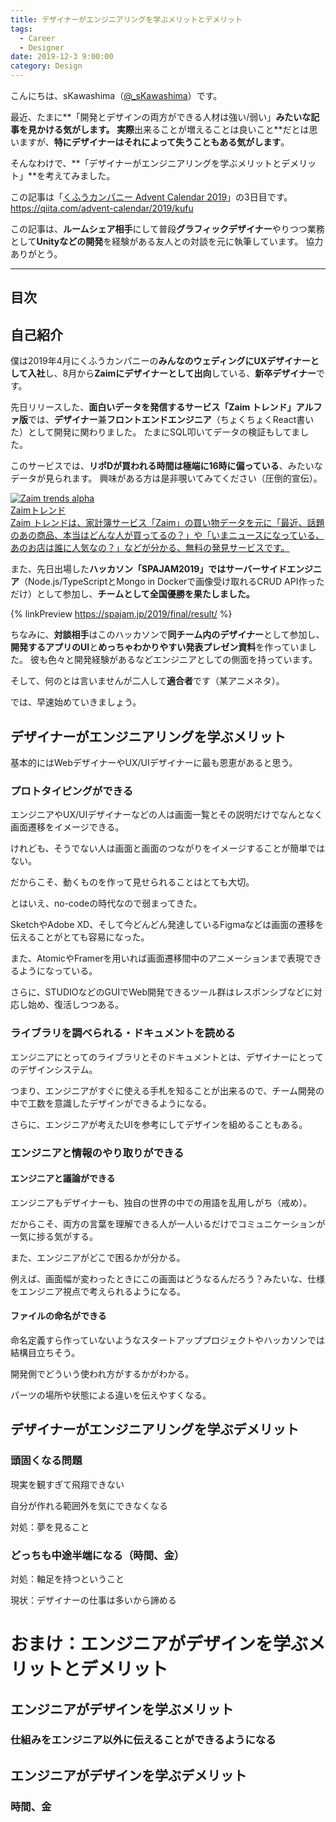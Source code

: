 ```yaml
---
title: デザイナーがエンジニアリングを学ぶメリットとデメリット
tags:
  - Career
  - Designer
date: 2019-12-3 9:00:00
category: Design
---
```


こんにちは、sKawashima（[@_sKawashima](https://twitter.com/_skawashima)）です。

最近、たまに**「開発とデザインの両方ができる人材は強い/弱い」**みたいな記事を見かける気がします。
実際**出来ることが増えることは良いこと**だとは思いますが、**特にデザイナーはそれによって失うこともある気がします**。

そんなわけで、**「デザイナーがエンジニアリングを学ぶメリットとデメリット」**を考えてみました。

この記事は「[くふうカンパニー Advent Calendar 2019](https://qiita.com/advent-calendar/2019/kufu)」の3日目です。
https://qiita.com/advent-calendar/2019/kufu

この記事は、**ルームシェア相手**にして普段**グラフィックデザイナー**やりつつ業務として**Unityなどの開発**を経験がある友人との対談を元に執筆しています。
協力ありがとう。

<!-- more -->

---

## 目次

<!-- toc -->

## 自己紹介

僕は2019年4月にくふうカンパニーの**みんなのウェディングにUXデザイナーとして入社**し、8月から**Zaimにデザイナーとして出向**している、**新卒デザイナー**です。

先日リリースした、**面白いデータを発信するサービス「Zaim トレンド」アルファ版**では、**デザイナー**兼**フロントエンドエンジニア**（ちょくちょくReact書いた）として開発に関わりました。
たまにSQL叩いてデータの検証もしてました。

このサービスでは、**リポDが買われる時間は極端に16時に偏っている**、みたいなデータが見られます。
興味がある方は是非覗いてみてください（圧倒的宣伝）。

<div class="link-preview"><a href="https://trends.zaim.net/" class="link-preview" target="_blank" rel="noopener"><div class="link-area"><div class="og-image"><img src="https://trends.zaim.net/alphaOGP.jpg" alt="Zaim trends alpha"></div><div class="descriptions"><div class="og-title">Zaimトレンド</div><div class="og-description">Zaim トレンドは、家計簿サービス「Zaim」の買い物データを元に「最近、話題のあの商品、本当はどんな人が買ってるの？」や「いまニュースになっている、あのお店は誰に人気なの？」などが分かる、無料の発見サービスです。</div></div></div></a></div>

また、先日出場した**ハッカソン「SPAJAM2019」**では**サーバーサイドエンジニア**（Node.js/TypeScriptとMongo in Dockerで画像受け取れるCRUD API作っただけ）として参加し、**チームとして全国優勝を果たしました。**

{% linkPreview https://spajam.jp/2019/final/result/ %}

ちなみに、**対談相手**はこのハッカソンで**同チーム内のデザイナー**として参加し、**開発するアプリのUI**と**めっちゃわかりやすい発表プレゼン資料**を作っていました。
彼も色々と開発経験があるなどエンジニアとしての側面を持っています。

そして、何のとは言いませんが二人して**適合者**です（某アニメネタ）。

では、早速始めていきましょう。

## デザイナーがエンジニアリングを学ぶメリット

基本的にはWebデザイナーやUX/UIデザイナーに最も恩恵があると思う。

### プロトタイピングができる

エンジニアやUX/UIデザイナーなどの人は画面一覧とその説明だけでなんとなく画面遷移をイメージできる。

けれども、そうでない人は画面と画面のつながりをイメージすることが簡単ではない。

だからこそ、動くものを作って見せられることはとても大切。

とはいえ、no-codeの時代なので弱まってきた。

SketchやAdobe XD、そして今どんどん発達しているFigmaなどは画面の遷移を伝えることがとても容易になった。

また、AtomicやFramerを用いれば画面遷移間中のアニメーションまで表現できるようになっている。

さらに、STUDIOなどのGUIでWeb開発できるツール群はレスポンシブなどに対応し始め、復活しつつある。

### ライブラリを調べられる・ドキュメントを読める

エンジニアにとってのライブラリとそのドキュメントとは、デザイナーにとってのデザインシステム。

つまり、エンジニアがすぐに使える手札を知ることが出来るので、チーム開発の中で工数を意識したデザインができるようになる。

さらに、エンジニアが考えたUIを参考にしてデザインを組めることもある。

### エンジニアと情報のやり取りができる

#### エンジニアと議論ができる

エンジニアもデザイナーも、独自の世界の中での用語を乱用しがち（戒め）。

だからこそ、両方の言葉を理解できる人が一人いるだけでコミュニケーションが一気に捗る気がする。

また、エンジニアがどこで困るかが分かる。

例えば、画面幅が変わったときにこの画面はどうなるんだろう？みたいな、仕様をエンジニア視点で考えられるようになる。

#### ファイルの命名ができる

命名定義すら作っていないようなスタートアッププロジェクトやハッカソンでは結構目立ちそう。

開発側でどういう使われ方がするかがわかる。

パーツの場所や状態による違いを伝えやすくなる。



## デザイナーがエンジニアリングを学ぶデメリット

### 頭固くなる問題

現実を観すぎて飛翔できない

自分が作れる範囲外を気にできなくなる

対処：夢を見ること

### どっちも中途半端になる（時間、金）

対処：軸足を持つということ

現状：デザイナーの仕事は多いから諦める

# おまけ：エンジニアがデザインを学ぶメリットとデメリット

## エンジニアがデザインを学ぶメリット

### 仕組みをエンジニア以外に伝えることができるようになる

## エンジニアがデザインを学ぶデメリット

### 時間、金